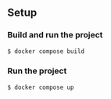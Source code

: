 

## Setup

### Build and run the project

```bash
$ docker compose build
```

### Run the project

```bash
$ docker compose up
```
